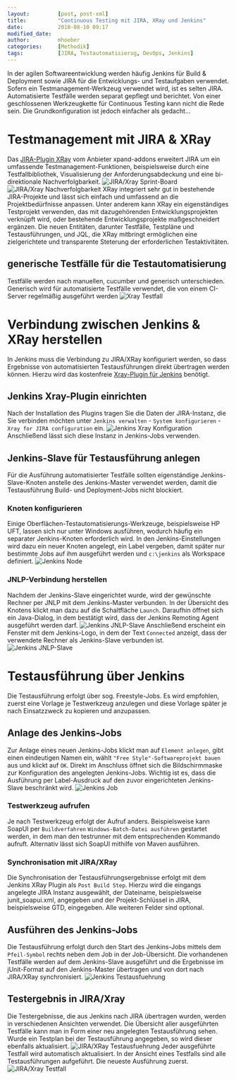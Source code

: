```yaml
---
layout:         [post, post-xml]              
title:          "Continuous Testing mit JIRA, XRay und Jenkins"
date:           2018-08-10 09:17
modified_date: 
author:         mhoeber
categories:     [Methodik]
tags:           [JIRA, Testautomatisierug, DevOps, Jenkins]
---
```

In der agilen Softwareentwicklung werden häufig Jenkins für Build & Deployment sowie JIRA für die Entwicklungs- und Testaufgaben verwendet. Sofern ein Testmanagement-Werkzeug verwendet wird, ist es selten JIRA. Automatisierte Testfälle werden separat gepflegt und berichtet. Von einer geschlossenen Werkzeugkette für Continuous Testing kann nicht die Rede sein. Die Grundkonfiguration ist jedoch einfacher als gedacht...

# Testmanagement mit JIRA & XRay
Das [JIRA-Plugin XRay](https://www.xpand-addons.com/xray/) vom Anbieter xpand-addons erweitert JIRA um ein umfassende Testmanagement-Funktionen, beispielsweise durch eine Testfallbibliothek, Visualisierung der Anforderungsabdeckung und eine bi-direktionale Nachverfolgbarkeit.
![JIRA/Xray Sprint-Board](/assets/images/posts/jenkins-xray/jira-xray-sprint-board-xsmall.jpg)
![JIRA/Xray Nachverfolgbarkeit](/assets/images/posts/jenkins-xray/jira-xray-traceability-xsmall.jpg)
XRay integriert sehr gut in bestehende JIRA-Projekte und lässt sich einfach und umfassend an die Projektbedürfnisse anpassen. Unter anderem kann XRay ein eigenständiges Testprojekt verwenden, das mit dazugehörenden Entwicklungsprojekten verknüpft wird, oder bestehende Entwicklungsprojekte maßgeschneidert ergänzen.
Die neuen Entitäten, darunter Testfälle, Testpläne und Testausführungen, und JQL, die XRay mitbringt ermöglichen eine zielgerichtete und transparente Steterung der erforderlichen Testaktivitäten.

## generische Testfälle für die Testautomatisierung
Testfälle werden nach manuellen, cucumber und generisch unterschieden. Generisch wird für automatisierte Testfälle verwendet, die von einem CI-Server regelmäßig ausgeführt werden
![Xray Testfall](/assets/images/posts/jenkins-xray/jira-testcase.jpg)

# Verbindung zwischen Jenkins & XRay herstellen
In Jenkins muss die Verbindung zu JIRA/XRay konfiguriert werden, so dass Ergebnisse von automatisierten Testausführungen direkt übertragen werden können. Hierzu wird das kostenfreie [Xray-Plugin für Jenkins](https://confluence.xpand-addons.com/display/XRAY/Integration+with+Jenkins) benötigt.

## Jenkins Xray-Plugin einrichten
Nach der Installation des Plugins tragen Sie die Daten der JIRA-Instanz, die Sie verbinden möchten unter `Jenkins verwalten` - `System konfigurieren` - `Xray for JIRA configuration` ein.
![Jenkins Xray Konfiguration](/assets/images/posts/jenkins-xray/jenkins-plugin-config.jpg)
Anschließend lässt sich diese Instanz in Jenkins-Jobs verwenden.

## Jenkins-Slave für Testausführung anlegen
Für die Ausführung automatisierter Testfälle sollten eigenständige Jenkins-Slave-Knoten anstelle des Jenkins-Master verwendet werden, damit die Testausführung Build- und Deployment-Jobs nicht blockiert.

### Knoten konfigurieren
Einige Oberflächen-Testautomatisierungs-Werkzeuge, beispielsweise HP UFT, lassen sich nur unter Windows ausführen, wodurch häufig ein separater Jenkins-Knoten erforderlich wird.
In den Jenkins-Einstellungen wird dazu ein neuer Knoten angelegt, ein Label vergeben, damit später nur bestimmte Jobs auf ihm ausgeführt werden und `c:\jenkins` als Workspace definiert.
![Jenkins Node](/assets/images/posts/jenkins-xray/jenkins-node-config.jpg)

### JNLP-Verbindung herstellen
Nachdem der Jenkins-Slave eingerichtet wurde, wird der gewünschte Rechner per JNLP mit dem Jenkins-Master verbunden. In der Übersicht des Knotens klickt man dazu auf die Schaltfläche `Launch`.
Daraufhin öffnet sich ein Java-Dialog, in dem bestätigt wird, dass der Jenkins Remoting Agent ausgeführt werden darf. 
![Jenkins JNLP-Slave](/assets/images/posts/jenkins-xray/jenkins-jnlp-slave1_small.jpg)
Anschließend erscheint ein Fenster mit dem Jenkins-Logo, in dem der Text `Connected` anzeigt, dass der verwendete Rechner als Jenkins-Slave verbunden ist.
![Jenkins JNLP-Slave](/assets/images/posts/jenkins-xray/jenkins-jnlp-slave2.jpg)

# Testausführung über Jenkins
Die Testausführung erfolgt über sog. Freestyle-Jobs. Es wird empfohlen, zuerst eine Vorlage je Testwerkzeug anzulegen und diese Vorlage später je nach Einsatzzweck zu kopieren und anzupassen.

## Anlage des Jenkins-Jobs
Zur Anlage eines neuen Jenkins-Jobs klickt man auf `Element anlegen`, gibt einen eindeutigen Namen ein, wählt `"Free Style"-Softwareprojekt bauen` aus und klickt auf `OK`.
Direkt im Anschluss öffnet sich die Bildschirmmaske zur Konfiguration des angelegten Jenkins-Jobs. Wichtig ist es, dass die Ausführung per Label-Ausdruck auf den zuvor eingerichteten Jenkins-Slave beschränkt wird.
![Jenkins Job](/assets/images/posts/jenkins-xray/jenkins-job-config.jpg)

### Testwerkzeug aufrufen
Je nach Testwerkzeug erfolgt der Aufruf anders. Beispielsweise kann SoapUI per `Buildverfahren` `Windows-Batch-Datei ausführen` gestartet werden, in dem man den testrunner mit dem entsprechenden Kommando aufruft. Alternativ lässt sich SoapUI mithilfe von Maven ausführen.

### Synchronisation mit JIRA/XRay
Die Synchronisation der Testausführungsergebnisse erfolgt mit dem Jenkins XRay Plugin als `Post Build Step`. Hierzu wird die eingangs angelegte JIRA Instanz ausgewählt, der Dateiname, beispielsweise junit_soapui.xml, angegeben und der Projekt-Schlüssel in JIRA, beispielsweise GTD, eingegeben. Alle weiteren Felder sind optional.

## Ausführen des Jenkins-Jobs
Die Testausführung erfolgt durch den Start des Jenkins-Jobs mittels dem `Pfeil-Symbol` rechts neben dem Job in der Job-Übersicht. Die vorhandenen Testfälle werden auf dem Jenkins-Slave ausgeführt und die Ergebnisse im jUnit-Format auf den Jenkins-Master übertragen und von dort nach JIRA/XRay synchronisiert.
![Jenkins Testausfuehrung](/assets/images/posts/jenkins-xray/jenkins-job-run.jpg)

## Testergebnis in JIRA/Xray
Die Testergebnisse, die aus Jenkins nach JIRA übertragen wurden, werden in verschiedenen Ansichten verwendet. Die Übersicht aller ausgeführten Testfälle kann man in Form einer neu angelegten Testausführung sehen. Wurde ein Testplan bei der Testausführung angegeben, so wird dieser ebenfalls aktualisiert.
![JIRA/XRay Testausfuehrung](/assets/images/posts/jenkins-xray/jira-testexecution.jpg)
Jeder ausgeführte Testfall wird automatisch aktualisiert. In der Ansicht eines Testfalls sind alle Testausführungen aufgeführt. Die neueste Ausführung zuerst.
![JIRA/Xray Testfall](/assets/images/posts/jenkins-xray/jira-testcase-executions.png)